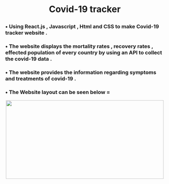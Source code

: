 
# <p align = "center" > Covid-19 tracker</p>   

###  • Using React.js , Javascript , Html and CSS to make Covid-19 tracker website .  
###  • The website displays the mortality rates , recovery rates , effected population of every country by using an API to collect the covid-19 data .
###  • The website provides the information regarding symptoms and treatments of covid-19 . 

###  • The Website layout can be seen below = 
  <p align = "center" ><img src="https://github.com/aqib-javed1119/covid-tracker/blob/master/COVID%20Tracker.gif"width="500" height="250" /> </p>
        
